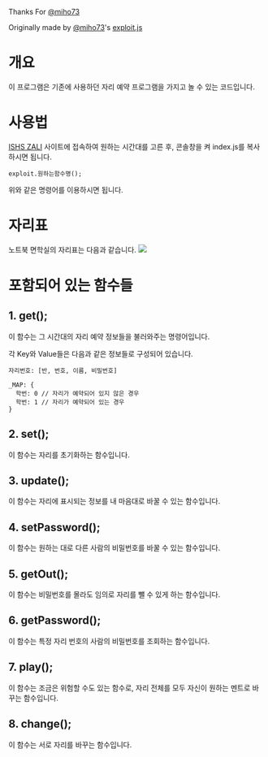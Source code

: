 Thanks For [@miho73](https://github.com/miho73)

Originally made by [@miho73](https://github.com/miho73)'s [exploit.js](https://gist.github.com/miho73/d1ba389306c69935da770c03be4bd750)

# 개요
이 프로그램은 기존에 사용하던 자리 예약 프로그램을 가지고 놀 수 있는 코드입니다.

# 사용법
[ISHS ZALI](https://project01-2cc6f.web.app/1.html) 사이트에 접속하여 원하는 시간대를 고른 후, 콘솔창을 켜 index.js를 복사하시면 됩니다.

```
exploit.원하는함수명();
```

위와 같은 명령어를 이용하시면 됩니다.

# 자리표
노트북 면학실의 자리표는 다음과 같습니다.
![](https://i.ibb.co/6X4NQXS/20230303.png)

# 포함되어 있는 함수들
## 1. get();
이 함수는 그 시간대의 자리 예약 정보들을 불러와주는 명령어입니다.

각 Key와 Value들은 다음과 같은 정보들로 구성되어 있습니다.

```
자리번호: [반, 번호, 이름, 비밀번호]

_MAP: {
  학번: 0 // 자리가 예약되어 있지 않은 경우
  학번: 1 // 자리가 예약되어 있는 경우
}
```

## 2. set();
이 함수는 자리를 초기화하는 함수입니다.

## 3. update();
이 함수는 자리에 표시되는 정보를 내 마음대로 바꿀 수 있는 함수입니다.

## 4. setPassword();
이 함수는 원하는 대로 다른 사람의 비밀번호를 바꿀 수 있는 함수입니다.

## 5. getOut();
이 함수는 비밀번호를 몰라도 임의로 자리를 뺄 수 있게 하는 함수입니다.

## 6. getPassword();
이 함수는 특정 자리 번호의 사람의 비밀번호를 조회하는 함수입니다.

## 7. play();
이 함수는 조금은 위험할 수도 있는 함수로, 자리 전체를 모두 자신이 원하는 멘트로 바꾸는 함수입니다.

## 8. change();
이 함수는 서로 자리를 바꾸는 함수입니다.